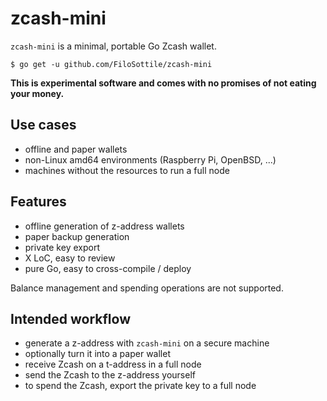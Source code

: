 # zcash-mini

`zcash-mini` is a minimal, portable Go Zcash wallet.

```
$ go get -u github.com/FiloSottile/zcash-mini
```

**This is experimental software and comes with no promises of not eating your money.**

## Use cases

* offline and paper wallets
* non-Linux amd64 environments (Raspberry Pi, OpenBSD, ...)
* machines without the resources to run a full node

## Features

* offline generation of z-address wallets
* paper backup generation
* private key export
* X LoC, easy to review
* pure Go, easy to cross-compile / deploy

Balance management and spending operations are not supported.

## Intended workflow

* generate a z-address with `zcash-mini` on a secure machine
* optionally turn it into a paper wallet
* receive Zcash on a t-address in a full node
* send the Zcash to the z-address yourself
* to spend the Zcash, export the private key to a full node
